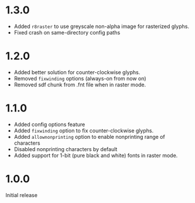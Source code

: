 # 1.3.0
* Added `r8raster` to use greyscale non-alpha image for rasterized glyphs.
* Fixed crash on same-directory config paths

# 1.2.0
* Added better solution for counter-clockwise glyphs.
* Removed `fixwinding` options (always-on from now on)
* Removed sdf chunk from .fnt file when in raster mode.

# 1.1.0
* Added config options feature
* Added `fixwinding` option to fix counter-clockwise glyphs.
* Added `allownonprinting` option to enable nonprinting range of characters
* Disabled nonprinting characters by default
* Added support for 1-bit (pure black and white) fonts in raster mode.

# 1.0.0
Initial release